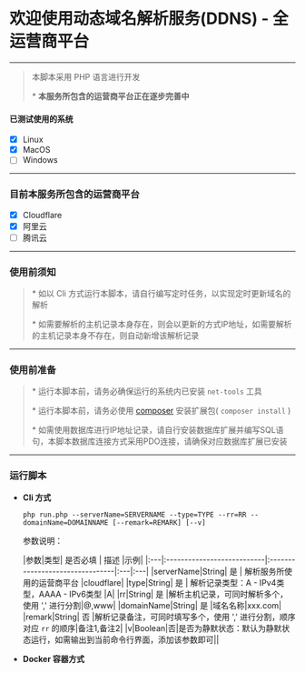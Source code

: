 # 欢迎使用动态域名解析服务(DDNS) - 全运营商平台

---

> 本脚本采用 PHP 语言进行开发
>
> \* **本服务所包含的运营商平台正在逐步完善中**

#### 已测试使用的系统

- [x] Linux
- [x] MacOS
- [ ] Windows

---

### 目前本服务所包含的运营商平台

- [x] Cloudflare
- [x] 阿里云
- [ ] 腾讯云

---

### 使用前须知

> \* 如以 Cli 方式运行本脚本，请自行编写定时任务，以实现定时更新域名的解析
>
> \* 如需要解析的主机记录本身存在，则会以更新的方式IP地址，如需要解析的主机记录本身不存在，则自动新增该解析记录

---

### 使用前准备

> \* 运行本脚本前，请务必确保运行的系统内已安装 `net-tools` 工具
>
> \* 运行本脚本前，请务必使用 [composer](https://getcomposer.org/) 安装扩展包( `composer install` )
>
> \* 如需使用数据库进行IP地址记录，请自行安装数据库扩展并编写SQL语句，本脚本数据库连接方式采用PDO连接，请确保对应数据库扩展已安装

---

### 运行脚本

- **Cli 方式**

    ```shell
    php run.php --serverName=SERVERNAME --type=TYPE --rr=RR --domainName=DOMAINNAME [--remark=REMARK] [--v]
    ```

  参数说明：

  |参数|类型| 是否必填                       | 描述                              |示例|
        |:---|:---------------------------|:--------------------------------|:---|:---|
  |serverName|String| 是 | 解析服务所使用的运营商平台                   |cloudflare|
  |type|String| 是                          | 解析记录类型：A - IPv4类型，AAAA - IPv6类型 |A|
  |rr|String| 是                       |解析主机记录，可同时解析多个，使用 \',\' 进行分割|@,www|
  |domainName|String| 是                          |域名名称|xxx.com|
  |remark|String| 否                          |解析记录备注，可同时填写多个，使用 \',\' 进行分割，顺序对应 `rr` 的顺序|备注1,备注2|
  |v|Boolean|否|是否为静默状态：默认为静默状态运行，如需输出到当前命令行界面，添加该参数即可||

- **Docker 容器方式**